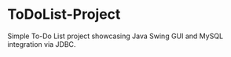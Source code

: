 # ToDoList-Project
Simple To-Do List project showcasing Java Swing GUI and MySQL integration via JDBC.
